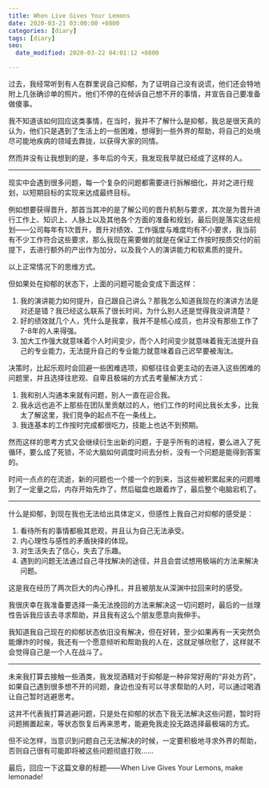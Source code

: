 ```yaml
---
title: When Live Gives Your Lemons
date: 2020-03-21 03:00:00 +0800
categories: [diary]
tags: [diary]
seo:
  date_modified: 2020-03-22 04:01:12 +0800

---
```


过去，我经常听到有人在群里说自己抑郁，为了证明自己没有说谎，他们还会特地附上几张确诊单的照片。他们不停的在倾诉自己想不开的事情，并宣告自己要准备做傻事。

我不知道该如何回应这类事情，在当时，我并不了解什么是抑郁，我总是很天真的认为，他们只是遇到了生活上的一些困难，想得到一些外界的帮助，将自己的处境尽可能地疾病的领域去靠拢，以获得大家的同情。

然而并没有让我想到的是，多年后的今天，我发现我早就已经成了这样的人。

-------

现实中会遇到很多问题，每一个复杂的问题都需要进行拆解细化，并对之进行规划，以短期目标的实现来达成最终目标。

例如想要获得晋升，那首当其冲的是了解公司的晋升机制与要求，其次是为晋升进行工作上、知识上、人脉上以及其他各个方面的准备和规划，最后则是落实这些规划——公司每年有1次晋升，晋升对绩效、工作强度与难度均有不小要求，我当前有不少工作符合这些要求，那么我现在需要做的就是在保证工作按时按质交付的前提下，去进行额外的产出作为加分，以及我个人的演讲能力和软素质的提升。

以上正常情况下的思维方式。

但如果处在抑郁的状态下，上面的问题可能会变成下面这样：

1. 我的演讲能力如何提升，自己跟自己讲么？那我怎么知道我现在的演讲方法是对还是错？我已经这么联系了很长时间，为什么别人还是觉得我没讲清楚？
2. 好的绩效就几个人，凭什么是我拿，我并不是核心成员，也并没有那些工作了7-8年的人来得强。
3. 加大工作强大就意味着个人时间变少，而个人时间变少就意味着我无法提升自己的专业能力，无法提升自己的专业能力就意味着自己迟早要被淘汰。

决策时，比起乐观时会回避一些困难选项，抑郁往往会更主动的去进入这些困难的问题里，并且选择往悲观、自卑且极端的方式去考量解决方式：

1. 我和别人沟通本来就有问题，别人一直在迎合我。
2. 我永远也追不上那些在团队里贡献过的人，他们工作的时间比我长太多，比我太了解这里，我们竞争的起点不在一条线上。
3. 我连基本的工作按时完成都很吃力，技能上也达不到预期。

然而这样的思考方式又会继续衍生出新的问题，于是乎所有的进程，要么进入了死循环，要么成了死锁，不论大脑如何调度时间去分析，没有一个问题是能得到答案的。

时间一点点的在流逝，新的问题也一个接一个的到来，当这些被积累起来的问题堆到了一定量之后，内存开始先炸了，然后磁盘也跟着炸了，最后整个电脑宕机了。

-------

什么是抑郁，到现在我也无法给出具体定义，但感性上我自己对抑郁的感受是：

1. 看待所有的事情都极其悲观，并且认为自己无法承受。
2. 内心理性与感性的矛盾抉择的体现。
3. 对生活失去了信心，失去了乐趣。
4. 遇到的问题无法通过自己寻找解决的途径，并且会尝试想用极端的方法来解决问题。

这是我在经历了两次巨大的内心挣扎，并且被朋友从深渊中拉回来时的感受。

我很庆幸在我准备要选择一条无法挽回的方法来解决这一切问题时，最后的一丝理性告诉我应该去寻求帮助，并且我有这么个朋友愿意向我伸手。

我知道我自己现在的抑郁状态依旧没有解决，但在好转，至少如果再有一天突然负能爆炸的时候，我还有一个愿意倾听和帮助我的人在，这就足够欣慰了，这样就不会觉得自己是一个人在战斗了。

-------

未来我打算去接触一些酒类，我发现酒精对于抑郁是一种非常好用的“非处方药”，如果自己遇到很多想不开的问题，身边也没有可以寻求帮助的人时，可以通过喝酒让自己暂时逃避思考。

这并不代表我打算逃避问题，只是处在抑郁的状态下我无法解决这些问题，暂时将问题搁置起来，等状态恢复后再来思考，能避免我走投无路选择最极端的方式。

但不论怎样，当意识到问题自己无法解决的时候，一定要积极地寻求外界的帮助，否则自己很有可能即将被这些问题彻底打败……

最后，回应一下这篇文章的标题——When Live Gives Your Lemons, make lemonade!

